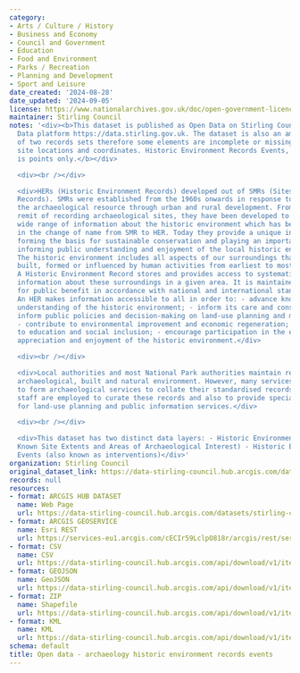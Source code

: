 ```yaml
---
category:
- Arts / Culture / History
- Business and Economy
- Council and Government
- Education
- Food and Environment
- Parks / Recreation
- Planning and Development
- Sport and Leisure
date_created: '2024-08-28'
date_updated: '2024-09-05'
license: https://www.nationalarchives.gov.uk/doc/open-government-licence/version/3/
maintainer: Stirling Council
notes: '<div><b>This dataset is published as Open Data on Stirling Council''s Open
  Data platform https://data.stirling.gov.uk. The dataset is also an amalgamation
  of two records sets therefore some elements are incomplete or missing, including
  site locations and coordinates. Historic Environment Records Events, this dataset
  is points only.</b></div>

  <div><br /></div>

  <div>HERs (Historic Environment Records) developed out of SMRs (Sites and Monuments
  Records). SMRs were established from the 1960s onwards in response to the loss of
  the archaeological resource through urban and rural development. From their original
  remit of recording archaeological sites, they have been developed to encompass a
  wide range of information about the historic environment which has been reflected
  in the change of name from SMR to HER. Today they provide a unique information resource,
  forming the basis for sustainable conservation and playing an important role in
  informing public understanding and enjoyment of the local historic environment.
  The historic environment includes all aspects of our surroundings that have been
  built, formed or influenced by human activities from earliest to most recent times.
  A Historic Environment Record stores and provides access to systematically organised
  information about these surroundings in a given area. It is maintained and updated
  for public benefit in accordance with national and international standards and guidance.
  An HER makes information accessible to all in order to: - advance knowledge and
  understanding of the historic environment; - inform its care and conservation; -
  inform public policies and decision-making on land-use planning and management;
  - contribute to environmental improvement and economic regeneration; - contribute
  to education and social inclusion; - encourage participation in the exploration,
  appreciation and enjoyment of the historic environment.</div>

  <div><br /></div>

  <div>Local authorities and most National Park authorities maintain records of the
  archaeological, built and natural environment. However, many services group together
  to form archaeological services to collate their standardised records. Specialist
  staff are employed to curate these records and also to provide specialist advice
  for land-use planning and public information services.</div>

  <div><br /></div>

  <div>This dataset has two distinct data layers: - Historic Environment Sites (including
  Known Site Extents and Areas of Archaeological Interest) - Historic Environment
  Events (also known as interventions)</div>'
organization: Stirling Council
original_dataset_link: https://data-stirling-council.hub.arcgis.com/datasets/stirling-council::open-data-archaeology-historic-environment-records-events
records: null
resources:
- format: ARCGIS HUB DATASET
  name: Web Page
  url: https://data-stirling-council.hub.arcgis.com/datasets/stirling-council::open-data-archaeology-historic-environment-records-events
- format: ARCGIS GEOSERVICE
  name: Esri REST
  url: https://services-eu1.arcgis.com/cECIr59LclpO818r/arcgis/rest/services/archaeology_open_data_historic_environment_records_events/FeatureServer/0
- format: CSV
  name: CSV
  url: https://data-stirling-council.hub.arcgis.com/api/download/v1/items/7255eae651fd4ad0a5e07e02a2e6ad4e/csv?layers=0
- format: GEOJSON
  name: GeoJSON
  url: https://data-stirling-council.hub.arcgis.com/api/download/v1/items/7255eae651fd4ad0a5e07e02a2e6ad4e/geojson?layers=0
- format: ZIP
  name: Shapefile
  url: https://data-stirling-council.hub.arcgis.com/api/download/v1/items/7255eae651fd4ad0a5e07e02a2e6ad4e/shapefile?layers=0
- format: KML
  name: KML
  url: https://data-stirling-council.hub.arcgis.com/api/download/v1/items/7255eae651fd4ad0a5e07e02a2e6ad4e/kml?layers=0
schema: default
title: Open data - archaeology historic environment records events
---
```

